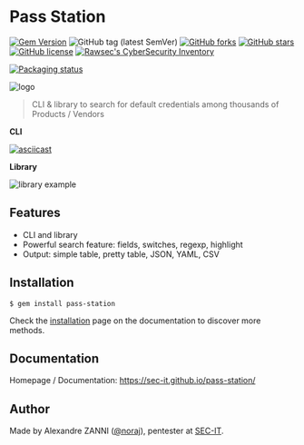 # Pass Station

[![Gem Version](https://badge.fury.io/rb/pass-station.svg)](https://badge.fury.io/rb/pass-station)
![GitHub tag (latest SemVer)](https://img.shields.io/github/tag/sec-it/pass-station)
[![GitHub forks](https://img.shields.io/github/forks/sec-it/pass-station)](https://github.com/sec-it/pass-station/network)
[![GitHub stars](https://img.shields.io/github/stars/sec-it/pass-station)](https://github.com/sec-it/pass-station/stargazers)
[![GitHub license](https://img.shields.io/github/license/sec-it/pass-station)](https://github.com/sec-it/pass-station/blob/master/LICENSE)
[![Rawsec's CyberSecurity Inventory](https://inventory.rawsec.ml/img/badges/Rawsec-inventoried-FF5050_flat.svg)](https://inventory.rawsec.ml/tools.html#Pass%20Station)

[![Packaging status](https://repology.org/badge/vertical-allrepos/pass-station.svg)](https://repology.org/project/pass-station/versions)

![logo](docs/_media/logo.png)

> CLI & library to search for default credentials among thousands of Products / Vendors

**CLI**

[![asciicast](https://asciinema.org/a/397713.svg)](https://asciinema.org/a/397713)

**Library**

![library example](https://i.imgur.com/XjhS66Y.png)

## Features

- CLI and library
- Powerful search feature: fields, switches, regexp, highlight
- Output: simple table, pretty table, JSON, YAML, CSV

## Installation

```plaintext
$ gem install pass-station
```

Check the [installation](https://sec-it.github.io/pass-station/) page on the documentation to discover more methods.

## Documentation

Homepage / Documentation: https://sec-it.github.io/pass-station/

## Author

Made by Alexandre ZANNI ([@noraj](https://pwn.by/noraj/)), pentester at [SEC-IT](https://sec-it.fr).
